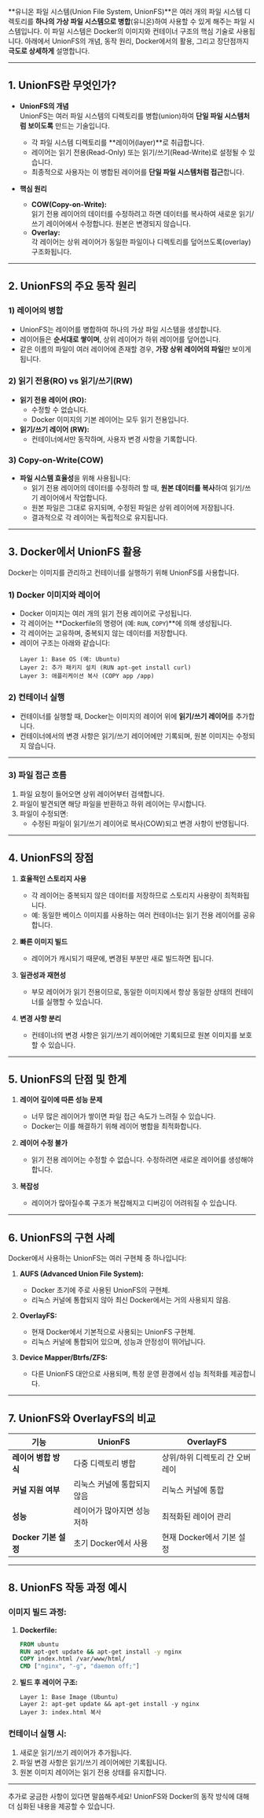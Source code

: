 **유니온 파일 시스템(Union File System, UnionFS)**은 여러 개의 파일 시스템 디렉토리를 **하나의 가상 파일 시스템으로 병합**(유니온)하여 사용할 수 있게 해주는 파일 시스템입니다. 이 파일 시스템은 Docker의 이미지와 컨테이너 구조의 핵심 기술로 사용됩니다. 아래에서 UnionFS의 개념, 동작 원리, Docker에서의 활용, 그리고 장단점까지 **극도로 상세하게** 설명합니다.

---

## 1. **UnionFS란 무엇인가?**

- **UnionFS의 개념**  
  UnionFS는 여러 파일 시스템의 디렉토리를 병합(union)하여 **단일 파일 시스템처럼 보이도록** 만드는 기술입니다.
  - 각 파일 시스템 디렉토리를 **레이어(layer)**로 취급합니다.
  - 레이어는 읽기 전용(Read-Only) 또는 읽기/쓰기(Read-Write)로 설정될 수 있습니다.
  - 최종적으로 사용자는 이 병합된 레이어를 **단일 파일 시스템처럼 접근**합니다.

- **핵심 원리**  
  - **COW(Copy-on-Write):**  
    읽기 전용 레이어의 데이터를 수정하려고 하면 데이터를 복사하여 새로운 읽기/쓰기 레이어에서 수정합니다. 원본은 변경되지 않습니다.
  - **Overlay:**  
    각 레이어는 상위 레이어가 동일한 파일이나 디렉토리를 덮어쓰도록(overlay) 구조화됩니다.

---

## 2. **UnionFS의 주요 동작 원리**

### 1) **레이어의 병합**
- UnionFS는 레이어를 병합하여 하나의 가상 파일 시스템을 생성합니다.
- 레이어들은 **순서대로 쌓이며**, 상위 레이어가 하위 레이어를 덮어씁니다.
- 같은 이름의 파일이 여러 레이어에 존재할 경우, **가장 상위 레이어의 파일**만 보이게 됩니다.

### 2) **읽기 전용(RO) vs 읽기/쓰기(RW)**
- **읽기 전용 레이어 (RO):**  
  - 수정할 수 없습니다.  
  - Docker 이미지의 기본 레이어는 모두 읽기 전용입니다.
- **읽기/쓰기 레이어 (RW):**  
  - 컨테이너에서만 동작하며, 사용자 변경 사항을 기록합니다.

### 3) **Copy-on-Write(COW)**
- **파일 시스템 효율성**을 위해 사용됩니다:
  - 읽기 전용 레이어의 데이터를 수정하려 할 때, **원본 데이터를 복사**하여 읽기/쓰기 레이어에서 작업합니다.
  - 원본 파일은 그대로 유지되며, 수정된 파일은 상위 레이어에 저장됩니다.
  - 결과적으로 각 레이어는 독립적으로 유지됩니다.

---

## 3. **Docker에서 UnionFS 활용**

Docker는 이미지를 관리하고 컨테이너를 실행하기 위해 UnionFS를 사용합니다.

### 1) **Docker 이미지와 레이어**
- Docker 이미지는 여러 개의 읽기 전용 레이어로 구성됩니다.
- 각 레이어는 **Dockerfile의 명령어 (예: `RUN`, `COPY`)**에 의해 생성됩니다.
- 각 레이어는 고유하며, 중복되지 않는 데이터를 저장합니다.
- 레이어 구조는 아래와 같습니다:
  ```
  Layer 1: Base OS (예: Ubuntu)
  Layer 2: 추가 패키지 설치 (RUN apt-get install curl)
  Layer 3: 애플리케이션 복사 (COPY app /app)
  ```

### 2) **컨테이너 실행**
- 컨테이너를 실행할 때, Docker는 이미지의 레이어 위에 **읽기/쓰기 레이어**를 추가합니다.
- 컨테이너에서의 변경 사항은 읽기/쓰기 레이어에만 기록되며, 원본 이미지는 수정되지 않습니다.

---

### 3) **파일 접근 흐름**
1. 파일 요청이 들어오면 상위 레이어부터 검색합니다.
2. 파일이 발견되면 해당 파일을 반환하고 하위 레이어는 무시합니다.
3. 파일이 수정되면:
   - 수정된 파일이 읽기/쓰기 레이어로 복사(COW)되고 변경 사항이 반영됩니다.

---

## 4. **UnionFS의 장점**

1. **효율적인 스토리지 사용**
   - 각 레이어는 중복되지 않은 데이터를 저장하므로 스토리지 사용량이 최적화됩니다.
   - 예: 동일한 베이스 이미지를 사용하는 여러 컨테이너는 읽기 전용 레이어를 공유합니다.

2. **빠른 이미지 빌드**
   - 레이어가 캐시되기 때문에, 변경된 부분만 새로 빌드하면 됩니다.

3. **일관성과 재현성**
   - 부모 레이어가 읽기 전용이므로, 동일한 이미지에서 항상 동일한 상태의 컨테이너를 실행할 수 있습니다.

4. **변경 사항 분리**
   - 컨테이너의 변경 사항은 읽기/쓰기 레이어에만 기록되므로 원본 이미지를 보호할 수 있습니다.

---

## 5. **UnionFS의 단점 및 한계**

1. **레이어 깊이에 따른 성능 문제**
   - 너무 많은 레이어가 쌓이면 파일 접근 속도가 느려질 수 있습니다.
   - Docker는 이를 해결하기 위해 레이어 병합을 최적화합니다.

2. **레이어 수정 불가**
   - 읽기 전용 레이어는 수정할 수 없습니다. 수정하려면 새로운 레이어를 생성해야 합니다.

3. **복잡성**
   - 레이어가 많아질수록 구조가 복잡해지고 디버깅이 어려워질 수 있습니다.

---

## 6. **UnionFS의 구현 사례**

Docker에서 사용하는 UnionFS는 여러 구현체 중 하나입니다:

1. **AUFS (Advanced Union File System):**
   - Docker 초기에 주로 사용된 UnionFS의 구현체.
   - 리눅스 커널에 통합되지 않아 최신 Docker에서는 거의 사용되지 않음.

2. **OverlayFS:**
   - 현재 Docker에서 기본적으로 사용되는 UnionFS 구현체.
   - 리눅스 커널에 통합되어 있으며, 성능과 안정성이 뛰어납니다.

3. **Device Mapper/Btrfs/ZFS:**
   - 다른 UnionFS 대안으로 사용되며, 특정 운영 환경에서 성능 최적화를 제공합니다.

---

## 7. **UnionFS와 OverlayFS의 비교**

| **기능**             | **UnionFS**                            | **OverlayFS**                            |
|----------------------|----------------------------------------|------------------------------------------|
| **레이어 병합 방식**  | 다중 디렉토리 병합                     | 상위/하위 디렉토리 간 오버레이            |
| **커널 지원 여부**    | 리눅스 커널에 통합되지 않음             | 리눅스 커널에 통합                        |
| **성능**             | 레이어가 많아지면 성능 저하             | 최적화된 레이어 관리                      |
| **Docker 기본 설정**  | 초기 Docker에서 사용                   | 현재 Docker에서 기본 설정                 |

---

## 8. **UnionFS 작동 과정 예시**

### 이미지 빌드 과정:
1. **Dockerfile:**
   ```dockerfile
   FROM ubuntu
   RUN apt-get update && apt-get install -y nginx
   COPY index.html /var/www/html/
   CMD ["nginx", "-g", "daemon off;"]
   ```
2. **빌드 후 레이어 구조:**
   ```
   Layer 1: Base Image (Ubuntu)
   Layer 2: apt-get update && apt-get install -y nginx
   Layer 3: index.html 복사
   ```

### 컨테이너 실행 시:
1. 새로운 읽기/쓰기 레이어가 추가됩니다.
2. 파일 변경 사항은 읽기/쓰기 레이어에만 기록됩니다.
3. 원본 이미지 레이어는 읽기 전용 상태를 유지합니다.

---

추가로 궁금한 사항이 있다면 말씀해주세요! UnionFS와 Docker의 동작 방식에 대해 더 심화된 내용을 제공할 수 있습니다.